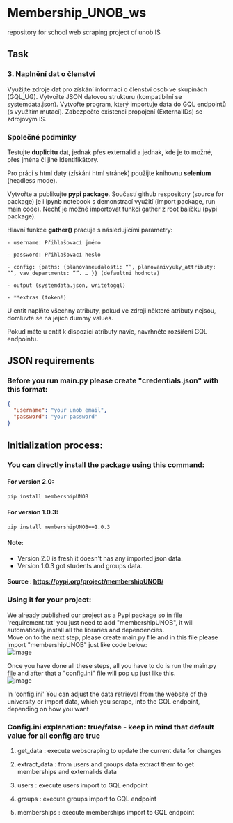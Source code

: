 # Membership_UNOB_ws

repository for school web scraping project of unob IS

## Task

### 3. Naplnění dat o členství

Využijte zdroje dat pro získání informací o členství osob ve skupinách (GQL_UG). Vytvořte JSON datovou strukturu (kompatibilní se systemdata.json). Vytvořte program, který importuje data do GQL endpointů (s využitím mutací). Zabezpečte existenci propojení (ExternalIDs) se zdrojovým IS.<br />

### Společné podmínky

Testujte **duplicitu** dat, jednak přes externalid a jednak, kde je to možné, přes jména či jiné identifikátory.<br />

Pro práci s html daty (získání html stránek) použijte knihovnu **selenium** (headless mode).<br />

Vytvořte a publikujte **pypi package**. Součastí github respository (source for package) je i ipynb notebook s demonstrací využití (import package, run main code). Nechť je možné importovat funkci gather z root balíčku (pypi package).<br />

Hlavní funkce **gather()** pracuje s následujícími parametry:

    - username: Přihlašovací jméno

    - password: Přihlašovací heslo

    - config: {paths: {planovaneudalosti: “”, planovanivyuky_attributy: “”, vav_departments: “”. … }} (defaultni hodnota)

    - output (systemdata.json, writetogql)

    - **extras (token!)

U entit naplňte všechny atributy, pokud ve zdroji některé atributy nejsou, domluvte se na jejich dummy values.<br />

Pokud máte u entit k dispozici atributy navíc, navrhněte rozšíření GQL endpointu.<br />

## JSON requirements

### Before you run main.py please create "credentials.json" with this format:

```json
{
  "username": "your unob email",
  "password": "your password"
}
```

## Initialization process:

### You can directly install the package using this command:

#### For version 2.0:

```bash
pip install membershipUNOB
```

#### For version 1.0.3:

```bash
pip install membershipUNOB==1.0.3
```

#### Note:

- Version 2.0 is fresh it doesn't has any imported json data.
- Version 1.0.3 got students and groups data.

#### Source : https://pypi.org/project/membershipUNOB/

### Using it for your project:

We already published our project as a Pypi package so in file 'requirement.txt' you just need to add "membershipUNOB", it will automatically install all the libraries and dependencies.<br />
Move on to the next step, please create main.py file and in this file please import "membershipUNOB" just like code below:<br />
![image](https://github.com/Getbricked/MembershipUNOB/assets/115787629/7230b3bc-e0c5-4d9f-b117-8827bd64ef37)<br />

Once you have done all these steps, all you have to do is run the main.py flle and after that a "config.ini" file will pop up just like this.<br />
![image](https://github.com/Getbricked/MembershipUNOB/assets/115787629/1295c47c-7777-4d58-ac8a-9efd577d849e)<br />

In 'config.ini' You can adjust the data retrieval from the website of the university or import data, which you scrape, into the GQL endpoint, depending on how you want

### Config.ini explanation: true/false - keep in mind that default value for all config are true

1. get_data : execute webscraping to update the current data for changes
2. extract_data : from users and groups data extract them to get memberships and externalids data

3. users : execute users import to GQL endpoint
4. groups : execute groups import to GQL endpoint
5. memberships : execute memberships import to GQL endpoint
